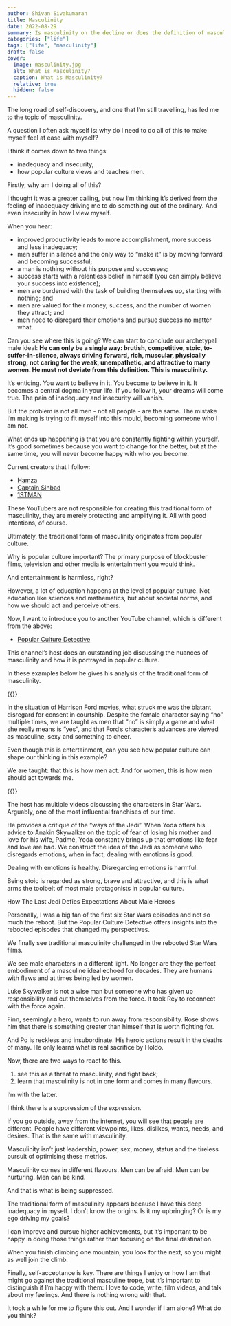 ```yaml
---
author: Shivan Sivakumaran
title: Masculinity
date: 2022-08-29
summary: Is masculinity on the decline or does the definition of masculinity have to change?
categories: ["life"]
tags: ["life", "masculinity"]
draft: false
cover:
  image: masculinity.jpg
  alt: What is Masculinity?
  caption: What is Masculinity?
  relative: true
  hidden: false
---
```


The long road of self-discovery, and one that I’m still travelling, has led me to the topic of masculinity.

A question I often ask myself is: why do I need to do all of this to make myself feel at ease with myself?

I think it comes down to two things:
- inadequacy and insecurity,
- how popular culture views and teaches men.

Firstly, why am I doing all of this?

I thought it was a greater calling, but now I’m thinking it’s derived from the feeling of inadequacy driving me to do something out of the ordinary. And even insecurity in how I view myself.

When you hear:
- improved productivity leads to more accomplishment, more success and less inadequacy;
- men suffer in silence and the only way to “make it” is by moving forward and becoming successful;
- a man is nothing without his purpose and successes;
- success starts with a relentless belief in himself (you can simply believe your success into existence);
- men are burdened with the task of building themselves up, starting with nothing; and
- men are valued for their money, success, and the number of women they attract; and
- men need to disregard their emotions and pursue success no matter what.

Can you see where this is going? We can start to conclude our archetypal male ideal:
**He can only be a single way: brutish, competitive, stoic, to-suffer-in-silence, always driving forward, rich, muscular, physically strong, not caring for the weak, unempathetic, and attractive to many women. He must not deviate from this definition. This is masculinity.**

It’s enticing. You want to believe in it. You become to believe in it. It becomes a central dogma in your life. If you follow it, your dreams will come true. The pain of inadequacy and insecurity will vanish.

But the problem is not all men - not all people - are the same. The mistake I’m making is trying to fit myself into this mould, becoming someone who I am not.

What ends up happening is that you are constantly fighting within yourself. It’s good sometimes because you want to change for the better, but at the same time, you will never become happy with who you become.

Current creators that I follow:
- [Hamza](https://www.youtube.com/c/Hamza97)
- [Captain Sinbad](https://www.youtube.com/channel/UC8XKyvQ5Ne_bvYbgv8LaIeg)
- [1STMAN](https://www.youtube.com/c/1STMAN)

These YouTubers are not responsible for creating this traditional form of masculinity, they are merely protecting and amplifying it. All with good intentions, of course.

Ultimately, the traditional form of masculinity originates from popular culture.

Why is popular culture important? The primary purpose of blockbuster films, television and other media is entertainment you would think.

And entertainment is harmless, right?

However, a lot of education happens at the level of popular culture.
Not education like sciences and mathematics, but about societal norms, and how we should act and perceive others.

Now, I want to introduce you to another YouTube channel, which is different from the above:
- [Popular Culture Detective](https://www.youtube.com/c/PopCultureDetective)

This channel’s host does an outstanding job discussing the nuances of masculinity and how it is portrayed in popular culture.

In these examples below he gives his analysis of the traditional form of masculinity.


{{<youtube wWoP8VpbpYI>}}

In the situation of Harrison Ford movies, what struck me was the blatant disregard for consent in courtship. Despite the female character saying “no” multiple times, we are taught as men that “no” is simply a game and what she really means is “yes”, and that Ford’s character’s advances are viewed as masculine, sexy and something to cheer.

Even though this is entertainment, can you see how popular culture can shape our thinking in this example?

We are taught: that this is how men act. And for women, this is how men should act towards me.

{{<youtube tUPD1w78D5I>}}

The host has multiple videos discussing the characters in Star Wars. Arguably, one of the most influential franchises of our time.

He provides a critique of the “ways of the Jedi”. When Yoda offers his advice to Anakin Skywalker on the topic of fear of losing his mother and love for his wife, Padmé, Yoda constantly brings up that emotions like fear and love are bad. We construct the idea of the Jedi as someone who disregards emotions, when in fact, dealing with emotions is good.

Dealing with emotions is healthy. Disregarding emotions is harmful.

Being stoic is regarded as strong, brave and attractive, and this is what arms the toolbelt of most male protagonists in popular culture.

How The Last Jedi Defies Expectations About Male Heroes

Personally, I was a big fan of the first six Star Wars episodes and not so much the reboot. But the Popular Culture Detective offers insights into the rebooted episodes that changed my perspectives.

We finally see traditional masculinity challenged in the rebooted Star Wars films.

We see male characters in a different light. No longer are they the perfect embodiment of a masculine ideal echoed for decades. They are humans with flaws and at times being led by women.

Luke Skywalker is not a wise man but someone who has given up responsibility and cut themselves from the force. It took Rey to reconnect with the force again.

Finn, seemingly a hero, wants to run away from responsibility. Rose shows him that there is something greater than himself that is worth fighting for.

And Po is reckless and insubordinate. His heroic actions result in the deaths of many. He only learns what is real sacrifice by Holdo.

Now, there are two ways to react to this.
1. see this as a threat to masculinity, and fight back;
2. learn that masculinity is not in one form and comes in many flavours.

I’m with the latter.

I think there is a suppression of the expression.

If you go outside, away from the internet, you will see that people are different. People have different viewpoints, likes, dislikes, wants, needs, and desires. That is the same with masculinity.

Masculinity isn’t just leadership, power, sex, money, status and the tireless pursuit of optimising these metrics.

Masculinity comes in different flavours. Men can be afraid. Men can be nurturing. Men can be kind.

And that is what is being suppressed.

The traditional form of masculinity appears because I have this deep inadequacy in myself. I don’t know the origins. Is it my upbringing? Or is my ego driving my goals?

I can improve and pursue higher achievements, but it’s important to be happy in doing those things rather than focusing on the final destination.

When you finish climbing one mountain, you look for the next, so you might as well join the climb.

Finally, self-acceptance is key. There are things I enjoy or how I am that might go against the traditional masculine trope, but it’s important to distinguish if I’m happy with them: I love to code, write, film videos, and talk about my feelings. And there is nothing wrong with that.

It took a while for me to figure this out. And I wonder if I am alone? What do you think?
